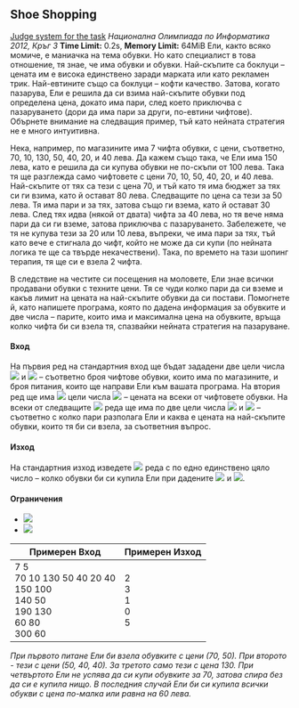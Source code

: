 ## Shoe Shopping
[Judge system for the task](https://action.informatika.bg/problems/28)
*Национална Олимпиада по Информатика 2012, Кръг 3*
**Time Limit:** 0.2s, **Memory Limit:** 64MiB
Ели, както всяко момиче, е маниачка на тема обувки. Но като специалист в това отношение, тя знае, че има обувки и обувки. Най-скъпите са боклуци – цената им е висока единствено заради марката или като рекламен трик. Най-евтините също са боклуци – кофти качество. Затова, когато пазарува, Ели е решила да си взима най-скъпите обувки под определена цена, докато има пари, след което приключва с пазаруването (дори да има пари за други, по-евтини чифтове). Обърнете внимание на следващия пример, тъй като нейната стратегия не е много интуитивна.

Нека, например, по магазините има 7 чифта обувки, с цени, съответно, 70, 10, 130, 50, 40, 20, и 40 лева. Да кажем също така, че Ели има 150 лева, като е решила да си купува обувки не по-скъпи от 100 лева. Така тя ще разглежда само чифтовете с цени 70, 10, 50, 40, 20, и 40 лева. Най-скъпите от тях са тези с цена 70, и тъй като тя има бюджет за тях си ги взима, като й остават 80 лева. Следващите по цена са тези за 50 лева. Тя има пари и за тях, затова също ги взема, като й остават 30 лева. След тях идва (някой от двата) чифта за 40 лева, но тя вече няма пари да си ги вземе, затова приключва с пазаруването. Забележете, че тя не купува тези за 20 или 10 лева, въпреки, че има пари за тях, тъй като вече е стигнала до чифт, който не може да си купи (по нейната логика те ще са твърде некачествени). Така, по времето на тази шопинг терапия, тя ще си е взела 2 чифта.

В следствие на честите си посещения на моловете, Ели знае всички продавани обувки с техните цени. Тя се чуди колко пари да си вземе и какъв лимит на цената на най-скъпите обувки да си постави. Помогнете й, като напишете програма, която по дадена информация за обувките и две числа – парите, които има и максимална цена на обувките, връща колко чифта би си взела тя, спазвайки нейната стратегия на пазаруване.

#### Вход
На първия ред на стандартния вход ще бъдат зададени две цели числа <img src="https://latex.codecogs.com/svg.latex?\Large&space;N"> и <img src="https://latex.codecogs.com/svg.latex?\Large&space;Q"> – съответно броя чифтове обувки, които има по магазините, и броя питания, които ще направи Ели към вашата програма. На втория ред ще има <img src="https://latex.codecogs.com/svg.latex?\Large&space;N"> цели числа <img src="https://latex.codecogs.com/svg.latex?\Large&space;P_1,P_2,\codts{,}P_N"> – цената на всеки от чифтовете обувки. На всеки от следващите <img src="https://latex.codecogs.com/svg.latex?\Large&space;Q"> реда ще има по две цели числа <img src="https://latex.codecogs.com/svg.latex?\Large&space;M_i"> и <img src="https://latex.codecogs.com/svg.latex?\Large&space;К_i"> – съответно с колко пари разполага Ели и каква е цената на най-скъпите обувки, които тя би си взела, за съответния въпрос.
#### Изход
На стандартния изход изведете <img src="https://latex.codecogs.com/svg.latex?\Large&space;Q"> реда с по едно единствено цяло число – колко обувки би си купила Ели при дадените <img src="https://latex.codecogs.com/svg.latex?\Large&space;M_i"> и <img src="https://latex.codecogs.com/svg.latex?\Large&space;K_i">.
#### Ограничения

- <img src="https://latex.codecogs.com/svg.latex?\Large&space;1\le{N,Q,P_i,K_i\le{100,000}">
- <img src="https://latex.codecogs.com/svg.latex?\Large&space;1\le{M_i}\le{1,000,000}">

Примерен Вход|Примерен Изход
-|-
7 5<br>70 10 130 50 40 20 40<br>150 100<br>140 50<br>190 130<br>60 80<br>300 60|2<br>3<br>1<br>0<br>5

*При първото питане Ели би взела обувките с цени (70, 50). При второто - тези с цени (50, 40, 40). За третото само тези с цена 130. При четвъртото Ели не успява да си купи обувките за 70, затова спира без да си е купила нищо. В последния случай Ели би си купила всички обукви с цена по-малка или равна на 60 лева.*
